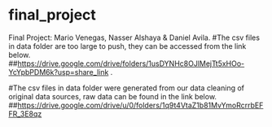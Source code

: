 # final_project
Final Project: Mario Venegas, Nasser Alshaya &amp; Daniel Avila.
#The csv files in data folder are too large to push, they can be accessed from the link below.
##https://drive.google.com/drive/folders/1usDYNHc8OJlMejTt5xHOo-YcYpbPDM6k?usp=share_link .

#The csv files in data folder were generated from our data cleaning of original data sources, raw data can be found in the link below.
##https://drive.google.com/drive/u/0/folders/1q9t4VtaZ1b81MvYmoRcrrbEFFR_3E8qz
